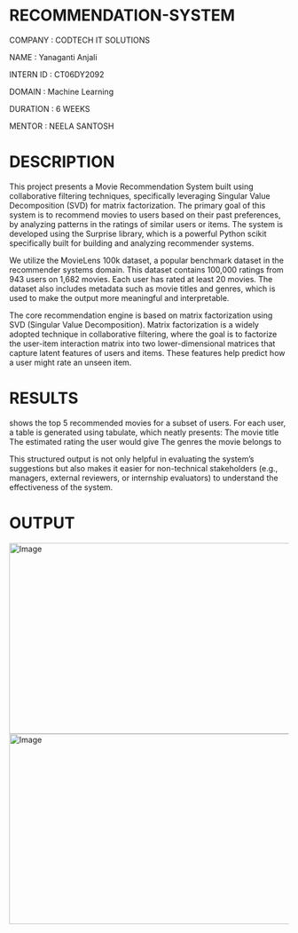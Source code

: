 # RECOMMENDATION-SYSTEM
COMPANY : CODTECH IT SOLUTIONS

NAME : Yanaganti Anjali

INTERN ID : CT06DY2092

DOMAIN : Machine Learning

DURATION : 6 WEEKS

MENTOR : NEELA SANTOSH
# DESCRIPTION
This project presents a Movie Recommendation System built using collaborative filtering techniques, specifically leveraging Singular Value Decomposition (SVD) for matrix factorization. The primary goal of this system is to recommend movies to users based on their past preferences, by analyzing patterns in the ratings of similar users or items. The system is developed using the Surprise library, which is a powerful Python scikit specifically built for building and analyzing recommender systems.

We utilize the MovieLens 100k dataset, a popular benchmark dataset in the recommender systems domain. This dataset contains 100,000 ratings from 943 users on 1,682 movies. Each user has rated at least 20 movies. The dataset also includes metadata such as movie titles and genres, which is used to make the output more meaningful and interpretable.

The core recommendation engine is based on matrix factorization using SVD (Singular Value Decomposition). Matrix factorization is a widely adopted technique in collaborative filtering, where the goal is to factorize the user-item interaction matrix into two lower-dimensional matrices that capture latent features of users and items. These features help predict how a user might rate an unseen item.

# RESULTS
shows the top 5 recommended movies for a subset of users. For each user, a table is generated using tabulate, which neatly presents: The movie title The estimated rating the user would give The genres the movie belongs to

This structured output is not only helpful in evaluating the system’s suggestions but also makes it easier for non-technical stakeholders (e.g., managers, external reviewers, or internship evaluators) to understand the effectiveness of the system.

# OUTPUT

<img width="1072" height="344" alt="Image" src="https://github.com/user-attachments/assets/5885f006-30c0-41e6-9acf-63c81b71b602" />

<img width="940" height="343" alt="Image" src="https://github.com/user-attachments/assets/f55caaf1-b7f7-4154-b7dd-4824ecfa1110" />
